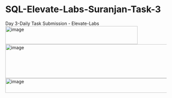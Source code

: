 # SQL-Elevate-Labs-Suranjan-Task-3
Day 3-Daily Task Submission - Elevate-Labs  
<img width="413" height="57" alt="image" src="https://github.com/user-attachments/assets/608528d1-8537-4bc2-8a56-13a20b7e5f33" />
<img width="722" height="107" alt="image" src="https://github.com/user-attachments/assets/452ccb8c-6912-48e5-9f76-081fad879e2f" />
<img width="583" height="46" alt="image" src="https://github.com/user-attachments/assets/14feaca3-f0fe-48a5-9dc2-57b5e241e36a" />
